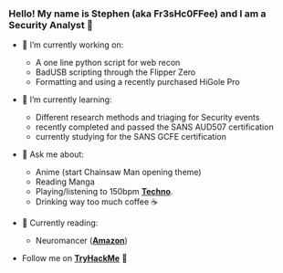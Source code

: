 ### Hello! My name is Stephen (aka Fr3sHc0FFee) and I am a Security Analyst 👋

- 🔭 I’m currently working on:
    - A one line python script for web recon
    - BadUSB scripting through the Flipper Zero
    - Formatting and using a recently purchased HiGole Pro

- 🌱 I’m currently learning:
    - Different research methods and triaging for Security events
    - recently completed and passed the SANS AUD507 certification
    - currently studying for the SANS GCFE certification

- 💬 Ask me about:
    - Anime (start Chainsaw Man opening theme)
    - Reading Manga
    - Playing/listening to 150bpm **[Techno]**.
    - Drinking way too much coffee ☕

- 📖 Currently reading:
    - Neuromancer (**[Amazon]**)

      
- Follow me on **[TryHackMe]** 🤖

[amazon]: https://a.co/d/4yDCBge "Amazon"
[tryhackme]: https://tryhackme.com/p/Fr3sHc0FFee "TryHackMe"
[techno]: https://open.spotify.com/playlist/37i9dQZF1E4nzt4cveHREl?si=d1530e7f6a5f4152
